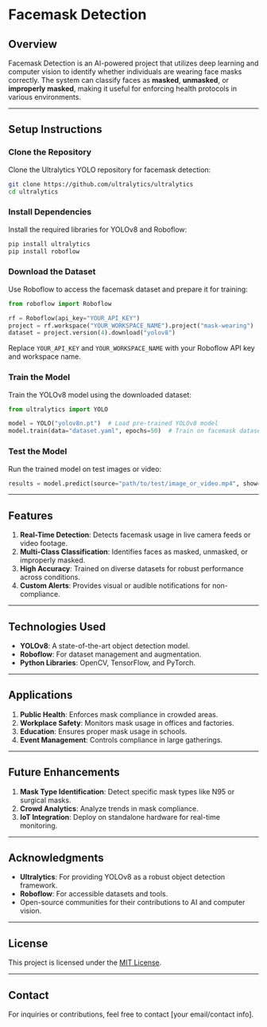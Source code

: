
# **Facemask Detection**

## **Overview**
Facemask Detection is an AI-powered project that utilizes deep learning and computer vision to identify whether individuals are wearing face masks correctly. The system can classify faces as **masked**, **unmasked**, or **improperly masked**, making it useful for enforcing health protocols in various environments.

---

## **Setup Instructions**

### **Clone the Repository**
Clone the Ultralytics YOLO repository for facemask detection:  
```bash
git clone https://github.com/ultralytics/ultralytics
cd ultralytics
```

### **Install Dependencies**
Install the required libraries for YOLOv8 and Roboflow:  
```bash
pip install ultralytics
pip install roboflow
```

### **Download the Dataset**
Use Roboflow to access the facemask dataset and prepare it for training:  
```python
from roboflow import Roboflow

rf = Roboflow(api_key="YOUR_API_KEY")
project = rf.workspace("YOUR_WORKSPACE_NAME").project("mask-wearing")
dataset = project.version(4).download("yolov8")
```

Replace `YOUR_API_KEY` and `YOUR_WORKSPACE_NAME` with your Roboflow API key and workspace name.

### **Train the Model**
Train the YOLOv8 model using the downloaded dataset:  
```python
from ultralytics import YOLO

model = YOLO("yolov8n.pt")  # Load pre-trained YOLOv8 model
model.train(data="dataset.yaml", epochs=50)  # Train on facemask dataset
```

### **Test the Model**
Run the trained model on test images or video:  
```python
results = model.predict(source="path/to/test/image_or_video.mp4", show=True)
```

---

## **Features**
1. **Real-Time Detection**: Detects facemask usage in live camera feeds or video footage.  
2. **Multi-Class Classification**: Identifies faces as masked, unmasked, or improperly masked.  
3. **High Accuracy**: Trained on diverse datasets for robust performance across conditions.  
4. **Custom Alerts**: Provides visual or audible notifications for non-compliance.

---

## **Technologies Used**
- **YOLOv8**: A state-of-the-art object detection model.  
- **Roboflow**: For dataset management and augmentation.  
- **Python Libraries**: OpenCV, TensorFlow, and PyTorch.

---

## **Applications**
1. **Public Health**: Enforces mask compliance in crowded areas.  
2. **Workplace Safety**: Monitors mask usage in offices and factories.  
3. **Education**: Ensures proper mask usage in schools.  
4. **Event Management**: Controls compliance in large gatherings.

---

## **Future Enhancements**
1. **Mask Type Identification**: Detect specific mask types like N95 or surgical masks.  
2. **Crowd Analytics**: Analyze trends in mask compliance.  
3. **IoT Integration**: Deploy on standalone hardware for real-time monitoring.

---

## **Acknowledgments**
- **Ultralytics**: For providing YOLOv8 as a robust object detection framework.  
- **Roboflow**: For accessible datasets and tools.  
- Open-source communities for their contributions to AI and computer vision.

---

## **License**
This project is licensed under the [MIT License](LICENSE).

---

## **Contact**
For inquiries or contributions, feel free to contact [your email/contact info].

